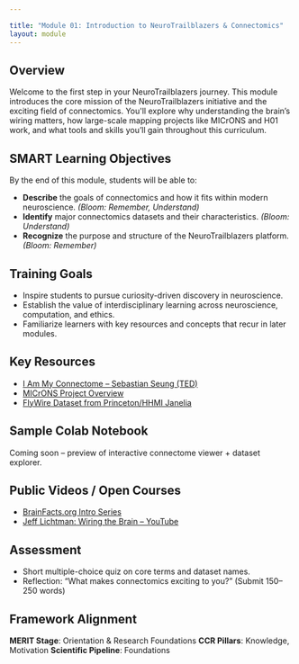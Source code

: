 ```yaml
---

title: "Module 01: Introduction to NeuroTrailblazers & Connectomics"
layout: module
---
```


## Overview

Welcome to the first step in your NeuroTrailblazers journey. This module introduces the core mission of the NeuroTrailblazers initiative and the exciting field of connectomics. You'll explore why understanding the brain’s wiring matters, how large-scale mapping projects like MICrONS and H01 work, and what tools and skills you’ll gain throughout this curriculum.

## SMART Learning Objectives

By the end of this module, students will be able to:

* **Describe** the goals of connectomics and how it fits within modern neuroscience. *(Bloom: Remember, Understand)*
* **Identify** major connectomics datasets and their characteristics. *(Bloom: Understand)*
* **Recognize** the purpose and structure of the NeuroTrailblazers platform. *(Bloom: Remember)*

## Training Goals

* Inspire students to pursue curiosity-driven discovery in neuroscience.
* Establish the value of interdisciplinary learning across neuroscience, computation, and ethics.
* Familiarize learners with key resources and concepts that recur in later modules.

## Key Resources

* [I Am My Connectome – Sebastian Seung (TED)](https://www.ted.com/talks/sebastian_seung_i_am_my_connectome)
* [MICrONS Project Overview](https://www.microns-explorer.org/)
* [FlyWire Dataset from Princeton/HHMI Janelia](https://flywire.ai/)

## Sample Colab Notebook

Coming soon – preview of interactive connectome viewer + dataset explorer.

## Public Videos / Open Courses

* [BrainFacts.org Intro Series](https://www.brainfacts.org/)
* [Jeff Lichtman: Wiring the Brain – YouTube](https://www.youtube.com/watch?v=qCunr9IeGX8)

## Assessment

* Short multiple-choice quiz on core terms and dataset names.
* Reflection: “What makes connectomics exciting to you?” (Submit 150–250 words)

## Framework Alignment

**MERIT Stage**: Orientation & Research Foundations
**CCR Pillars**: Knowledge, Motivation
**Scientific Pipeline**: Foundations
